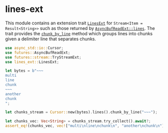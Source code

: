 # lines-ext

This module contains an extension trait [`LinesExt`](self::LinesExt) for
`Stream<Item = Result<String>>` such as those returned by [`AsyncBufReadExt::lines`](futures::io::AsyncBufReadExt::lines).
The trait provides the [`chunk_by_line`](self::LinesExt::chunk_by_line) method which groups
lines into chunks given a delimiter line that separates chunks.

```rust
use async_std::io::Cursor;
use futures::AsyncBufReadExt;
use futures::stream::TryStreamExt;
use lines_ext::LinesExt;

let bytes = b"~~~
multi
line
chunk
~~~
another
chunk
";

let chunks_stream = Cursor::new(bytes).lines().chunk_by_line("~~~");

let chunks_vec: Vec<String> = chunks_stream.try_collect().await?;
assert_eq!(chunks_vec, vec!["multi\nline\nchunk\n", "another\nchunk\n"]);
```
